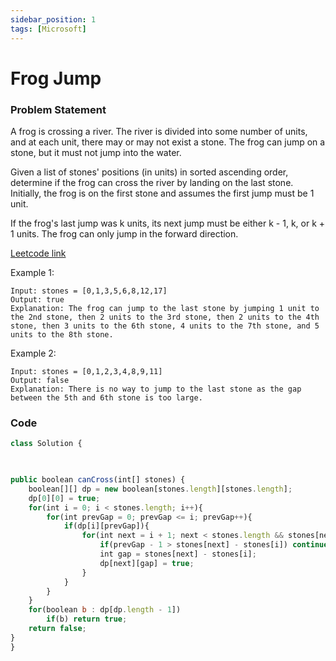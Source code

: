 ```yaml
---
sidebar_position: 1
tags: [Microsoft]
---
```


# Frog Jump

### Problem Statement

A frog is crossing a river. The river is divided into some number of units, and at each unit, there may or may not exist a stone. The frog can jump on a stone, but it must not jump into the water.

Given a list of stones' positions (in units) in sorted ascending order, determine if the frog can cross the river by landing on the last stone. Initially, the frog is on the first stone and assumes the first jump must be 1 unit.

If the frog's last jump was k units, its next jump must be either k - 1, k, or k + 1 units. The frog can only jump in the forward direction.

[Leetcode link](https://leetcode.com/problems/frog-jump/)

Example 1:

```
Input: stones = [0,1,3,5,6,8,12,17]
Output: true
Explanation: The frog can jump to the last stone by jumping 1 unit to the 2nd stone, then 2 units to the 3rd stone, then 2 units to the 4th stone, then 3 units to the 6th stone, 4 units to the 7th stone, and 5 units to the 8th stone.
```

Example 2:

```
Input: stones = [0,1,2,3,4,8,9,11]
Output: false
Explanation: There is no way to jump to the last stone as the gap between the 5th and 6th stone is too large.
```

### Code

```jsx title="Java Code"
class Solution {
    


public boolean canCross(int[] stones) {
    boolean[][] dp = new boolean[stones.length][stones.length];
    dp[0][0] = true;
    for(int i = 0; i < stones.length; i++){
        for(int prevGap = 0; prevGap <= i; prevGap++){
            if(dp[i][prevGap]){
                for(int next = i + 1; next < stones.length && stones[next] - stones[i] <= prevGap + 1 ; next++){
                    if(prevGap - 1 > stones[next] - stones[i]) continue;
                    int gap = stones[next] - stones[i];
                    dp[next][gap] = true;
                }
            }
        }
    }
    for(boolean b : dp[dp.length - 1])
        if(b) return true;
    return false;
}
}
```
